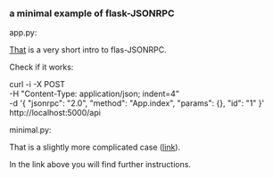 ### a minimal example of flask-JSONRPC

app.py:


[That](https://github.com/cenobites/flask-jsonrpc) is a very short intro to flas-JSONRPC.

Check if it works:

curl -i -X POST \
   -H "Content-Type: application/json; indent=4" \
   -d '{
    "jsonrpc": "2.0",
    "method": "App.index",
    "params": {},
    "id": "1"
}' http://localhost:5000/api


minimal.py:

That is a slightly more complicated case ([link](https://github.com/cenobites/flask-jsonrpc/tree/master/examples/minimal)).

In the link above you will find further instructions.
